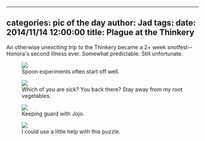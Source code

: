 
---
categories: pic of the day
author: Jad
tags: 
date: 2014/11/14 12:00:00
title: Plague at the Thinkery
---
<p>An otherwise unexciting trip to the Thinkery became a 2+ week snotfest--Honora's second
illness ever.  Somewhat predictable.  Still unfortunate.</p>

<figure>
<img src="/img/2014/11/14/img_20141114_162811654_medium.jpg" />
<figcaption>Spoon experiments often start off well.</figcaption>
</figure>

<figure>
<img src="/img/2014/11/14/img_20141114_115548449_medium.jpg" />
<figcaption>Which of you are sick?  You back there?  Stay away from my
root vegetables.</figcaption>
</figure>

<figure>
<img src="/img/2014/11/14/img_20141114_083015953_hdr_medium.jpg" />
<figcaption>Keeping guard with Jojo.</figcaption>
</figure>

<figure>
<img src="/img/2014/11/14/img_20141114_152856189_medium.jpg" />
<figcaption>I could use a little help with this puzzle.</figcaption>
</figure>
